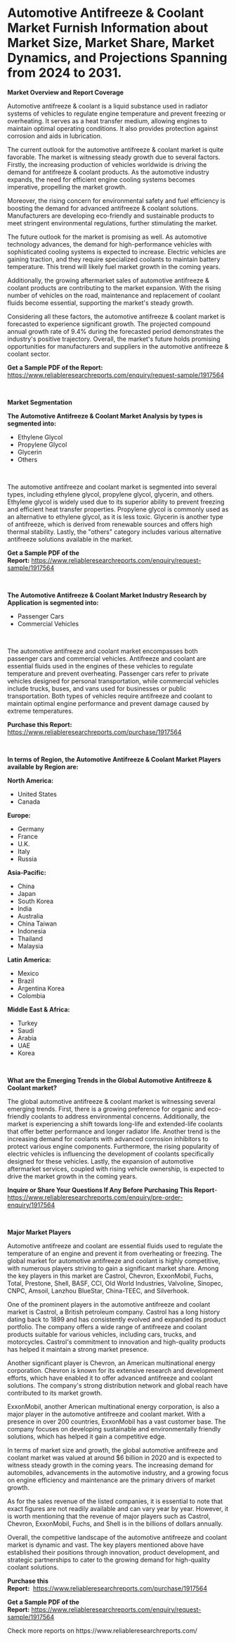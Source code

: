 <p><h1>Automotive Antifreeze & Coolant Market Furnish Information about Market Size, Market Share, Market Dynamics, and Projections Spanning from 2024 to 2031.</h1></p><p><strong>Market Overview and Report Coverage</strong></p>
<p><p>Automotive antifreeze & coolant is a liquid substance used in radiator systems of vehicles to regulate engine temperature and prevent freezing or overheating. It serves as a heat transfer medium, allowing engines to maintain optimal operating conditions. It also provides protection against corrosion and aids in lubrication.</p><p>The current outlook for the automotive antifreeze & coolant market is quite favorable. The market is witnessing steady growth due to several factors. Firstly, the increasing production of vehicles worldwide is driving the demand for antifreeze & coolant products. As the automotive industry expands, the need for efficient engine cooling systems becomes imperative, propelling the market growth.</p><p>Moreover, the rising concern for environmental safety and fuel efficiency is boosting the demand for advanced antifreeze & coolant solutions. Manufacturers are developing eco-friendly and sustainable products to meet stringent environmental regulations, further stimulating the market.</p><p>The future outlook for the market is promising as well. As automotive technology advances, the demand for high-performance vehicles with sophisticated cooling systems is expected to increase. Electric vehicles are gaining traction, and they require specialized coolants to maintain battery temperature. This trend will likely fuel market growth in the coming years.</p><p>Additionally, the growing aftermarket sales of automotive antifreeze & coolant products are contributing to the market expansion. With the rising number of vehicles on the road, maintenance and replacement of coolant fluids become essential, supporting the market's steady growth.</p><p>Considering all these factors, the automotive antifreeze & coolant market is forecasted to experience significant growth. The projected compound annual growth rate of 9.4% during the forecasted period demonstrates the industry's positive trajectory. Overall, the market's future holds promising opportunities for manufacturers and suppliers in the automotive antifreeze & coolant sector.</p></p>
<p><strong>Get a Sample PDF of the Report:</strong> <a href="https://www.reliableresearchreports.com/enquiry/request-sample/1917564">https://www.reliableresearchreports.com/enquiry/request-sample/1917564</a></p>
<p>&nbsp;</p>
<p><strong>Market Segmentation</strong></p>
<p><strong>The Automotive Antifreeze & Coolant Market Analysis by types is segmented into:</strong></p>
<p><ul><li>Ethylene Glycol</li><li>Propylene Glycol</li><li>Glycerin</li><li>Others</li></ul></p>
<p>&nbsp;</p>
<p><p>The automotive antifreeze and coolant market is segmented into several types, including ethylene glycol, propylene glycol, glycerin, and others. Ethylene glycol is widely used due to its superior ability to prevent freezing and efficient heat transfer properties. Propylene glycol is commonly used as an alternative to ethylene glycol, as it is less toxic. Glycerin is another type of antifreeze, which is derived from renewable sources and offers high thermal stability. Lastly, the "others" category includes various alternative antifreeze solutions available in the market.</p></p>
<p><strong>Get a Sample PDF of the Report:</strong>&nbsp;<a href="https://www.reliableresearchreports.com/enquiry/request-sample/1917564">https://www.reliableresearchreports.com/enquiry/request-sample/1917564</a></p>
<p>&nbsp;</p>
<p><strong>The Automotive Antifreeze & Coolant Market Industry Research by Application is segmented into:</strong></p>
<p><ul><li>Passenger Cars</li><li>Commercial Vehicles</li></ul></p>
<p>&nbsp;</p>
<p><p>The automotive antifreeze and coolant market encompasses both passenger cars and commercial vehicles. Antifreeze and coolant are essential fluids used in the engines of these vehicles to regulate temperature and prevent overheating. Passenger cars refer to private vehicles designed for personal transportation, while commercial vehicles include trucks, buses, and vans used for businesses or public transportation. Both types of vehicles require antifreeze and coolant to maintain optimal engine performance and prevent damage caused by extreme temperatures.</p></p>
<p><strong>Purchase this Report:</strong>&nbsp; <a href="https://www.reliableresearchreports.com/purchase/1917564">https://www.reliableresearchreports.com/purchase/1917564</a></p>
<p>&nbsp;</p>
<p><strong>In terms of Region, the Automotive Antifreeze & Coolant Market Players available by Region are:</strong></p>
<p>
    <p> <strong> North America: </strong>
        <ul>
            <li>United States</li>
            <li>Canada</li>
        </ul>
        </p> 
    <p> <strong> Europe: </strong>
        <ul>
            <li>Germany</li>
            <li>France</li>
            <li>U.K.</li>
            <li>Italy</li>
            <li>Russia</li>
        </ul>
        </p> 
    <p> <strong> Asia-Pacific: </strong>
        <ul>
            <li>China</li>
            <li>Japan</li>
            <li>South Korea</li>
            <li>India</li>
            <li>Australia</li>
            <li>China Taiwan</li>
            <li>Indonesia</li>
            <li>Thailand</li>
            <li>Malaysia</li>
        </ul>
        </p> 
    <p> <strong> Latin America: </strong>
        <ul>
            <li>Mexico</li>
            <li>Brazil</li>
            <li>Argentina Korea</li>
            <li>Colombia</li>
        </ul>
        </p> 
    <p> <strong> Middle East & Africa: </strong>
        <ul>
            <li>Turkey</li>
            <li>Saudi</li>
            <li>Arabia</li>
            <li>UAE</li>
            <li>Korea</li>
        </ul>
    </p>
    </p>
<p>&nbsp;</p>
<p><strong>What are the Emerging Trends in the Global Automotive Antifreeze & Coolant market?</strong></p>
<p><p>The global automotive antifreeze & coolant market is witnessing several emerging trends. First, there is a growing preference for organic and eco-friendly coolants to address environmental concerns. Additionally, the market is experiencing a shift towards long-life and extended-life coolants that offer better performance and longer radiator life. Another trend is the increasing demand for coolants with advanced corrosion inhibitors to protect various engine components. Furthermore, the rising popularity of electric vehicles is influencing the development of coolants specifically designed for these vehicles. Lastly, the expansion of automotive aftermarket services, coupled with rising vehicle ownership, is expected to drive the market growth in the coming years.</p></p>
<p><strong>Inquire or Share Your Questions If Any Before Purchasing This Report</strong>- <a href="https://www.reliableresearchreports.com/enquiry/pre-order-enquiry/1917564">https://www.reliableresearchreports.com/enquiry/pre-order-enquiry/1917564</a></p>
<p>&nbsp;</p>
<p><strong>Major Market Players</strong></p>
<p><p>Automotive antifreeze and coolant are essential fluids used to regulate the temperature of an engine and prevent it from overheating or freezing. The global market for automotive antifreeze and coolant is highly competitive, with numerous players striving to gain a significant market share. Among the key players in this market are Castrol, Chevron, ExxonMobil, Fuchs, Total, Prestone, Shell, BASF, CCI, Old World Industries, Valvoline, Sinopec, CNPC, Amsoil, Lanzhou BlueStar, China-TEEC, and Silverhook.</p><p>One of the prominent players in the automotive antifreeze and coolant market is Castrol, a British petroleum company. Castrol has a long history dating back to 1899 and has consistently evolved and expanded its product portfolio. The company offers a wide range of antifreeze and coolant products suitable for various vehicles, including cars, trucks, and motorcycles. Castrol's commitment to innovation and high-quality products has helped it maintain a strong market presence.</p><p>Another significant player is Chevron, an American multinational energy corporation. Chevron is known for its extensive research and development efforts, which have enabled it to offer advanced antifreeze and coolant solutions. The company's strong distribution network and global reach have contributed to its market growth.</p><p>ExxonMobil, another American multinational energy corporation, is also a major player in the automotive antifreeze and coolant market. With a presence in over 200 countries, ExxonMobil has a vast customer base. The company focuses on developing sustainable and environmentally friendly solutions, which has helped it gain a competitive edge.</p><p>In terms of market size and growth, the global automotive antifreeze and coolant market was valued at around $6 billion in 2020 and is expected to witness steady growth in the coming years. The increasing demand for automobiles, advancements in the automotive industry, and a growing focus on engine efficiency and maintenance are the primary drivers of market growth.</p><p>As for the sales revenue of the listed companies, it is essential to note that exact figures are not readily available and can vary year by year. However, it is worth mentioning that the revenue of major players such as Castrol, Chevron, ExxonMobil, Fuchs, and Shell is in the billions of dollars annually.</p><p>Overall, the competitive landscape of the automotive antifreeze and coolant market is dynamic and vast. The key players mentioned above have established their positions through innovation, product development, and strategic partnerships to cater to the growing demand for high-quality coolant solutions.</p></p>
<p><strong>Purchase this Report:</strong>&nbsp;&nbsp;<a href="https://www.reliableresearchreports.com/purchase/1917564">https://www.reliableresearchreports.com/purchase/1917564</a></p>
<p></p>
<p><strong>Get a Sample PDF of the Report:</strong>&nbsp;<a href="https://www.reliableresearchreports.com/enquiry/request-sample/1917564">https://www.reliableresearchreports.com/enquiry/request-sample/1917564</a></p>
<p>Check more reports on https://www.reliableresearchreports.com/</p>